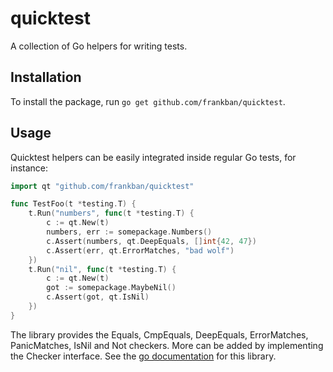 # quicktest

A collection of Go helpers for writing tests.

## Installation

To install the package, run `go get github.com/frankban/quicktest`.

## Usage

Quicktest helpers can be easily integrated inside regular Go tests, for
instance:
```go
import qt "github.com/frankban/quicktest"

func TestFoo(t *testing.T) {
    t.Run("numbers", func(t *testing.T) {
        c := qt.New(t)
        numbers, err := somepackage.Numbers()
        c.Assert(numbers, qt.DeepEquals, []int{42, 47})
        c.Assert(err, qt.ErrorMatches, "bad wolf")
    })
    t.Run("nil", func(t *testing.T) {
        c := qt.New(t)
        got := somepackage.MaybeNil()
        c.Assert(got, qt.IsNil)
    })
}
```
The library provides the Equals, CmpEquals, DeepEquals, ErrorMatches,
PanicMatches, IsNil and Not checkers. More can be added by implementing the
Checker interface. See the
[go documentation](https://godoc.org/github.com/frankban/quicktest) for this
library.
